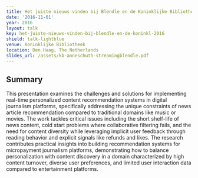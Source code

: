 ```yaml
---
title: Het juiste nieuws vinden bij Blendle en de Koninklijke Bibliotheek
date: '2016-11-01'
year: 2016
layout: talk
key: het-juiste-nieuws-vinden-bij-blendle-en-de-koninkl-2016
shield: talk-lightblue
venue: Koninklijke Bibliotheek
location: Den Haag, The Netherlands
slides_url: /assets/kb-anneschuth-streamingblendle.pdf
---
```


## Summary

This presentation examines the challenges and solutions for implementing real-time personalized content recommendation systems in digital journalism platforms, specifically addressing the unique constraints of news article recommendation compared to traditional domains like music or movies. The work tackles critical issues including the short shelf-life of news content, cold start problems where collaborative filtering fails, and the need for content diversity while leveraging implicit user feedback through reading behavior and explicit signals like refunds and likes. The research contributes practical insights into building recommendation systems for micropayment journalism platforms, demonstrating how to balance personalization with content discovery in a domain characterized by high content turnover, diverse user preferences, and limited user interaction data compared to entertainment platforms.
